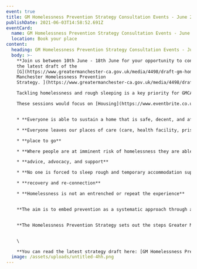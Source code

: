 ```yaml
---
event: true
title: GM Homelessness Prevention Strategy Consultation Events - June 2021
publishDate: 2021-06-03T14:58:52.691Z
eventCard:
  name: GM Homelessness Prevention Strategy Consultation Events - June 2021
  location: Book your place
content:
  heading: GM Homelessness Prevention Strategy Consultation Events - June 2021
  body: >-
    **Join us between 10th June - 18th June for your opportunity to consult on
    the latest draft of the
    [G](https://www.greatermanchester-ca.gov.uk/media/4498/draft-gm-homelessness-prevention-strategy.pdf)**[reater
    Manchester Homelessness Prevention
    Strategy. ](https://www.greatermanchester-ca.gov.uk/media/4498/draft-gm-homelessness-prevention-strategy.pdf)**\

    Tackling homelessness and rough sleeping is a key priority for GMCA and organisations across Greater Manchester as well as GMHAN Network. \*\***\

    These sessions would focus on [Housing](https://www.eventbrite.co.uk/e/gmhan-homelessness-prevention-strategy-consultation-on-housing-tickets-157808243705),  [Transitions](https://www.eventbrite.co.uk/e/gmhan-homelessness-prevention-strategy-consultation-on-transitions-tickets-157830422041?aff=ebdsoporgprofile), [Participation](https://www.eventbrite.co.uk/e/gmhan-homelessness-prevention-strategy-consultation-on-participation-tickets-157850859169), [People & Equalities](https://www.eventbrite.co.uk/e/han-homelessness-prevention-strategy-consultation-on-peopleequalities-tickets-157846851181), [Partnerships](https://www.eventbrite.co.uk/e/gmhan-homelessness-prevention-strategy-consultation-on-partnerships-tickets-157949425985) and [Person-Centred](https://www.eventbrite.co.uk/e/gmhan-homelessness-prevention-strategy-consultation-on-person-centred-tickets-157955829137) and where it sits in the strategy’s objectives where it aims to set out:\*\* 


    * **Everyone is able to sustain a home that is safe, decent, and affordable**

    * **Everyone leaves our places of care (care, health facility, prison, asylum) with a safe**

    * **place to go**

    * **Where people are at imminent risk of homelessness they are able to access quality**

    * **advice, advocacy, and support**

    * **No one is forced to sleep rough and temporary accommodation supports respite,**

    * **recovery and re-connection**

    * **Homelessness is not an entrenched or repeat the experience**


    **The aim is to embed prevention as a systematic approach through all Greater Manchester services with a specific focus on the stages at which people may be at risk of homelessness or repeat homelessness.**


    **The Homelessness Prevention Strategy sets out the steps Greater Manchester needs to take over the next five years to help tackle homelessness and rough sleeping in Greater Manchester.**  


    \

    **You can read the latest strategy draft here: [GM Homelessness Prevention Strategy](https://www.greatermanchester-ca.gov.uk/media/4498/draft-gm-homelessness-prevention-strategy.pdf) and book your place to our consultation sessions using this [link](https://www.eventbrite.co.uk/o/gm-homelessness-action-network-16577907683).**
  image: /assets/uploads/untitled-4hh.png
---
```

